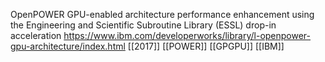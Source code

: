 OpenPOWER GPU-enabled architecture performance enhancement using the Engineering and Scientific Subroutine Library (ESSL) drop-in acceleration https://www.ibm.com/developerworks/library/l-openpower-gpu-architecture/index.html [[2017]] [[POWER]] [[GPGPU]] [[IBM]]